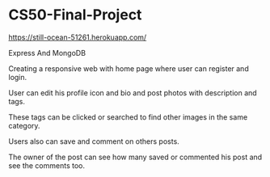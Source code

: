 # CS50-Final-Project

https://still-ocean-51261.herokuapp.com/

Express And MongoDB

Creating a responsive web with home page where user can register and login.

User can edit his profile icon and bio and post photos with description and tags.

These tags can be clicked or searched to find other images in the same category.

Users also can save and comment on others posts.

The owner of the post can see how many saved or commented his post and see the comments too.

